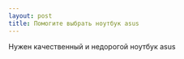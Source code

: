 ```yaml
---
layout: post 
title: Помогите выбрать ноутбук asus 
--- 
```

Нужен качественный и недорогой ноутбук asus